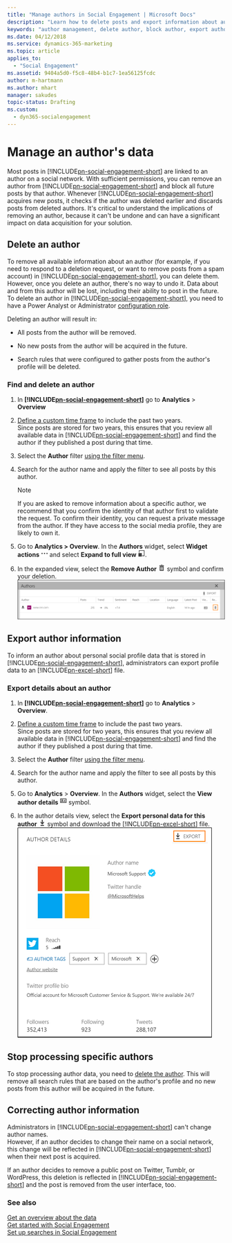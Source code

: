 ```yaml
---
title: "Manage authors in Social Engagement | Microsoft Docs"
description: "Learn how to delete posts and export information about authors."
keywords: "author management, delete author, block author, export author information"
ms.date: 04/12/2018
ms.service: dynamics-365-marketing
ms.topic: article
applies_to:
  - "Social Engagement"
ms.assetid: 9404a5d0-f5c8-48b4-b1c7-1ea56125fcdc
author: m-hartmann
ms.author: mhart
manager: sakudes
topic-status: Drafting
ms.custom:
  - dyn365-socialengagement
---
```


# Manage an author's data

Most posts in [!INCLUDE[pn-social-engagement-short](../includes/pn-social-engagement-short.md)] are linked to an author on a social network. With sufficient permissions, you can remove an author from [!INCLUDE[pn-social-engagement-short](../includes/pn-social-engagement-short.md)] and block all future posts by that author. Whenever [!INCLUDE[pn-social-engagement-short](../includes/pn-social-engagement-short.md)] acquires new posts, it checks if the author was deleted earlier and discards posts from deleted authors. It's critical to understand the implications of removing an author, because it can't be undone and can have a significant impact on data acquisition for your solution.
<!---
Since your search topics gather data about post authors, you could be contacted by authors who want to know the data you stored about them and, eventually, you could be asked to remove that data per laws in the European Union. To minimize your efforts to respond to such requests, follow the procedures below to remove or correct personal data about authors in Social Engagement.

## General Data Protection Regulation

The General Data Protection Regulation (GDPR) is a European Union (EU) directive that requires organizations operating within the EU to respect the privacy of EU citizens and to get explicit consent to contact them or use their personal information in any data automation or storage system. [!INCLUDE[pn-social-engagement-short](../includes/pn-social-engagement-short.md)] is prepared to help organizations comply with the GDPR. However, most organizations will need to review and update their information systems to come into complete compliance as part of a comprehensive, organization-wide effort. 

### Learn more about GDPR 

To learn more about bringing your Dynamics 365 systems into compliance with GDPR: 

- [Microsoft Dynamics 365 and GDPR](https://docs.microsoft.com/dynamics365/get-started/gdpr/). Provides links to resources, white papers, blogs, and other information related to Dynamics 365 applications and GDPR. 

- [Microsoft Trust Center](https://www.microsoft.com/trustcenter). Discover how new features help you secure personal data and meet strict GDPR privacy requirements. 

- [Service Trust Portal](https://servicetrust.microsoft.com/). Control management, integrated task assignment, evidence collection, and audit-ready reporting tools to streamline your compliance workflow. 
--->
## Delete an author

To remove all available information about an author (for example, if you need to respond to a deletion request, or want to remove posts from a spam account) in [!INCLUDE[pn-social-engagement-short](../includes/pn-social-engagement-short.md)], you can delete them. However, once you delete an author, there's no way to undo it. Data about and from this author will be lost, including their ability to post in the future. To delete an author in [!INCLUDE[pn-social-engagement-short](../includes/pn-social-engagement-short.md)], you need to have a Power Analyst or Administrator [configuration role](user-roles.md). 

Deleting an author will result in:

- All posts from the author will be removed.

- No new posts from the author will be acquired in the future.

- Search rules that were configured to gather posts from the author's profile will be deleted.

### Find and delete an author

1. In **[!INCLUDE[pn-social-engagement-short](../includes/pn-social-engagement-short.md)]** go to **Analytics** > **Overview**

2. [Define a custom time frame](use-filters.md#edit-the-analysis-time-frame) to include the past two years.    
   Since posts are stored for two years, this ensures that you review all available data in [!INCLUDE[pn-social-engagement-short](../includes/pn-social-engagement-short.md)] and find the author if they published a post during that time. 

3. Select the **Author** filter [using the filter menu](use-filters.md#add-edit-or-remove-a-filter). 

4. Search for the author name and apply the filter to see all posts by this author. 
   > [!NOTE]
   > If you are asked to remove information about a specific author, we recommend that you confirm the identity of that author first to validate the request. To confirm their identity, you can request a private message from the author. If they have access to the social media profile, they are likely to own it.

5. Go to **Analytics > Overview**. In the **Authors** widget, select **Widget actions** ![Widget actions symbol](media/more-options-icon.png "Widget actions symbol") and select **Expand to full view** ![Expand to full view symbol](media/open-full-view-icon.png "Expand to full view symbol").

6. In the expanded view, select the **Remove Author** ![Remove author symbol](media/trashbin-icon.png "Remove author symbol") symbol and confirm your deletion.    
![Remove author control in full view of Authors widget](media/remove-author-full-view.png "Remove author control in full view of Authors widget")

## Export author information

To inform an author about personal social profile data that is stored in [!INCLUDE[pn-social-engagement-short](../includes/pn-social-engagement-short.md)], administrators can export profile data to an [!INCLUDE[pn-excel-short](../includes/pn-excel-short.md)] file. 

### Export details about an author

1. In **[!INCLUDE[pn-social-engagement-short](../includes/pn-social-engagement-short.md)]** go to **Analytics** > **Overview**.

2. [Define a custom time frame](use-filters.md#edit-the-analysis-time-frame) to include the past two years.    
   Since posts are stored for two years, this ensures that you review all available data in [!INCLUDE[pn-social-engagement-short](../includes/pn-social-engagement-short.md)] and find the author if they published a post during that time. 

3. Select the **Author** filter [using the filter menu](use-filters.md#add-edit-or-remove-a-filter). 

4. Search for the author name and apply the filter to see all posts by this author. 

5. Go to **Analytics** > **Overview**. In the **Authors** widget, select the **View author details** ![View author details symbol](media/author-details-icon.png "View author details symbol") symbol.

6. In the author details view, select the **Export personal data for this author** ![Export symbol](media/export-data-icon.png "Export symbol") symbol and download the [!INCLUDE[pn-excel-short](../includes/pn-excel-short.md)] file.    
![Control to export personal data for this author](media/export-author-details.png "Control to export personal data for this author")  

## Stop processing specific authors

To stop processing author data, you need to [delete the author](#delete-an-author). This will remove all search rules that are based on the author's profile and no new posts from this author will be acquired in the future. 

## Correcting author information

Administrators in [!INCLUDE[pn-social-engagement-short](../includes/pn-social-engagement-short.md)] can't change author names.    
However, if an author decides to change their name on a social network, this change will be reflected in [!INCLUDE[pn-social-engagement-short](../includes/pn-social-engagement-short.md)] when their next post is acquired. 

If an author decides to remove a public post on Twitter, Tumblr, or WordPress, this deletion is reflected in [!INCLUDE[pn-social-engagement-short](../includes/pn-social-engagement-short.md)] and the post is removed from the user interface, too.

### See also
[Get an overview about the data](analytics-overview.md)    
[Get started with Social Engagement](get-started.md)    
[Set up searches in Social Engagement](set-up-searches.md)
